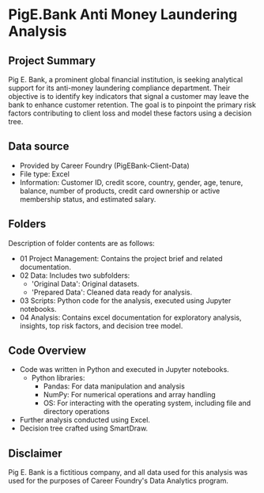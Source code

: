 # PigE.Bank Anti Money Laundering Analysis
## Project Summary
Pig E. Bank, a prominent global financial institution, is seeking analytical support for its anti-money laundering compliance department. Their objective is to identify key indicators that signal a customer may leave the bank to enhance customer retention. The goal is to pinpoint the primary risk factors contributing to client loss and model these factors using a decision tree.
## Data source
- Provided by Career Foundry (PigEBank-Client-Data)
- File type: Excel
- Information: Customer ID, credit score, country, gender, age, tenure, balance, number of products, credit card ownership or active membership status, and estimated salary.
## Folders
Description of folder contents are as follows:
- 01 Project Management: Contains the project brief and related documentation.
- 02 Data: Includes two subfolders:
  - 'Original Data': Original datasets.
  - 'Prepared Data': Cleaned data ready for analysis.
- 03 Scripts: Python code for the analysis, executed using Jupyter notebooks.
- 04 Analysis: Contains excel documentation for exploratory analysis, insights, top risk factors, and decision tree model.
## Code Overview
- Code was written in Python and executed in Jupyter notebooks.
  - Python libraries:
    * Pandas: For data manipulation and analysis
    * NumPy: For numerical operations and array handling
    * OS: For interacting with the operating system, including file and directory operations
- Further analysis conducted using Excel.
- Decision tree crafted using SmartDraw.
## Disclaimer
Pig E. Bank is a fictitious company, and all data used for this analysis was used for the purposes of Career Foundry's Data Analytics program.
